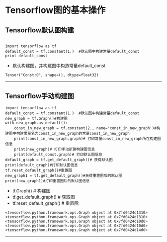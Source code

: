 # Tensorflow图的基本操作


## Tensorflow默认图构建

```

import tensorflow as tf
default_const = tf.constant(1.)  #默认图中构建常量default_const
print default_const

```

- 默认构建图，并构建图中构造常量default_const

```
Tensor("Const:0", shape=(), dtype=float32)
```

---

## Tensorflow手动构建图


```
import tensorflow as tf
default_const = tf.constant(1.)  #默认图中构建常量default_const
new_graph = tf.Graph()#构建图
with new_graph.as_default():
    const_in_new_graph = tf.constant(2., name='const_in_new_graph')#构建图中构建常量名为const_in_new_graph的常量const_in_new_graph
    print(const_in_new_graph.graph)# 打印常量const_in_new_graph所在构建图信息
    print(new_graph)# 打印手动新建构建图信息
    print(default_const.graph)# 打印默认图信息
default_graph = tf.get_default_graph()# 获得默认图
print(default_graph)#打印默认图信息
tf.reset_default_graph()#重置图
new_graph1 = tf.get_default_graph()#获得重置图后的默认图
print(new_graph1)#打印重置图后的默认图信息

```

- tf.Graph() # 构建图
- tf.get_default_graph() # 获取图
- tf.reset_default_graph() # 重置图

```
<tensorflow.python.framework.ops.Graph object at 0x7fd0424d1310>
<tensorflow.python.framework.ops.Graph object at 0x7fd0424d1310>
<tensorflow.python.framework.ops.Graph object at 0x7fd0424d10d0>
<tensorflow.python.framework.ops.Graph object at 0x7fd0424d10d0>
<tensorflow.python.framework.ops.Graph object at 0x7fd0424d14d0>
```

---


